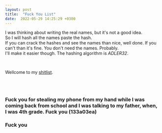 ```yaml
---
layout: post
title:  "Fuck You List"
date:  2022-05-29 14:25:29 +0300
---
```


I was thinking about writing the real names, but it's not a good idea.  
So I will hash all the names paste the hash.  
If you can crack the hashes and see the names than nice, well done. If you can't than it's fine. You don't need the names. Probably.  
I'll make it easier though. The hashing algorithm is *ADLER32*.  

<br>

Wellcome to my [shitlist](https://www.urbandictionary.com/define.php?term=shitlist).

<br><br>

### Fuck you for stealing my phone from my hand while I was coming back from school and I was talking to my father, when, I was 4th grade. Fuck you (133a03ea)  
### Fuck you 
###
###
###
###
###
###
###
###
###
###
